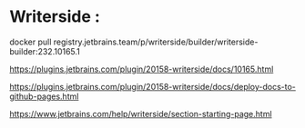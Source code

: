 # Writerside : 
docker pull registry.jetbrains.team/p/writerside/builder/writerside-builder:232.10165.1

https://plugins.jetbrains.com/plugin/20158-writerside/docs/10165.html

https://plugins.jetbrains.com/plugin/20158-writerside/docs/deploy-docs-to-github-pages.html

https://www.jetbrains.com/help/writerside/section-starting-page.html